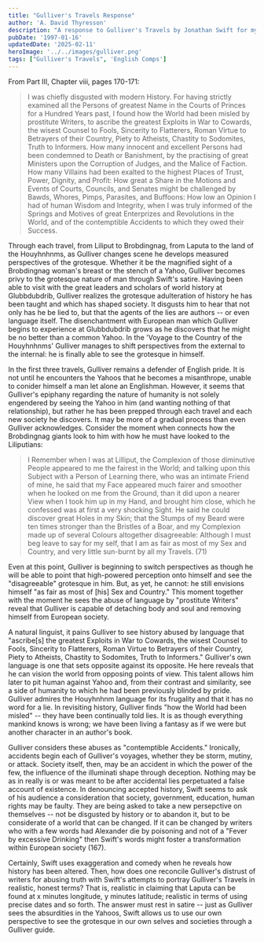 ```yaml
---
title: "Gulliver's Travels Response"
author: 'A. David Thyresson'
description: "A response to Gulliver's Travels by Jonathan Swift for my English Comprehensive Program at Middlebury College in 1997."
pubDate: '1997-01-16'
updatedDate: '2025-02-11'
heroImage: '../../images/gulliver.png'
tags: ["Gulliver's Travels", 'English Comps']
---
```


From Part III, Chapter viii, pages 170-171:

> I was chiefly disgusted with modern History. For having strictly examined all the Persons of greatest Name in the Courts of Princes for a Hundred Years past, I found how the World had been misled by prostitute Writers, to ascribe the greatest Exploits in War to Cowards, the wisest Counsel to Fools, Sincerity to Flatterers, Roman Virtue to Betrayers of their Country, Piety to Atheists, Chastity to Sodomites, Truth to Informers. How many innocent and excellent Persons had been condemned to Death or Banishment, by the practising of great Ministers upon the Corruption of Judges, and the Malice of Faction. How many Villains had been exalted to the highest Places of Trust, Power, Dignity, and Profit: How great a Share in the Motions and Events of Courts, Councils, and Senates might be challenged by Bawds, Whores, Pimps, Parasites, and Buffoons: How low an Opinion I had of human Wisdom and Integrity, when I was truly informed of the Springs and Motives of great Enterprizes and Revolutions in the World, and of the contemptible Accidents to which they owed their Success.

Through each travel, from Liliput to Brobdingnag, from Laputa to the land of the Houyhnhnms, as Gulliver changes scene he develops measured perspectives of the grotesque. Whether it be the magnified sight of a Brobdingnag woman's breast or the stench of a Yahoo, Gulliver becomes privy to the grotesque nature of man through Swift's satire. Having been able to visit with the great leaders and scholars of world history at Glubbdubdrib, Gulliver realizes the grotesque adulteration of history he has been taught and which has shaped society. It disgusts him to hear that not only has he be lied to, but that the agents of the lies are authors -- or even language itself. The disenchantment with European man which Gulliver begins to experience at Glubbdubdrib grows as he discovers that he might be no better than a common Yahoo. In the 'Voyage to the Country of the Houyhnhnms' Gulliver manages to shift perspectives from the external to the internal: he is finally able to see the grotesque in himself.

In the first three travels, Gulliver remains a defender of English pride. It is not until he encounters the Yahoos that he becomes a misanthrope, unable to conider himself a man let alone an Englishman. However, it seems that Gulliver's epiphany regarding the nature of humanity is not solely engendered by seeing the Yahoo in him (and wanting nothing of that relationship), but rather he has been prepped through each travel and each new society he discovers. It may be more of a gradual process than even Gulliver acknowledges. Consider the moment when connects how the Brobdingnag giants look to him with how he must have looked to the Liliputians:

> I Remember when I was at Lilliput, the Complexion of those diminutive People appeared to me the fairest in the World; and talking upon this Subject with a Person of Learning there, who was an intimate Friend of mine, he said that my Face appeared much fairer and smoother when he looked on me from the Ground, than it did upon a nearer View when I took him up in my Hand, and brought him close, which he confessed was at first a very shocking Sight. He said he could discover great Holes in my Skin; that the Stumps of my Beard were ten times stronger than the Bristles of a Boar, and my Complexion made up of several Colours altogether disagreeable: Although I must beg leave to say for my self, that I am as fair as most of my Sex and Country, and very little sun-burnt by all my Travels. (71)

Even at this point, Gulliver is beginning to switch perspectives as though he will be able to point that high-powered perception onto himself and see the "disagreeable" grotesque in him. But, as yet, he cannot: he still envisions himself "as fair as most of [his] Sex and Country." This moment together with the moment he sees the abuse of language by "prostitute Writers" reveal that Gulliver is capable of detaching body and soul and removing himself from European society.

A natural linguist, it pains Gulliver to see history abused by language that "ascribe[s] the greatest Exploits in War to Cowards, the wisest Counsel to Fools, Sincerity to Flatterers, Roman Virtue to Betrayers of their Country, Piety to Atheists, Chastity to Sodomites, Truth to Informers." Gulliver's own language is one that sets opposite against its opposite. He here reveals that he can vision the world from opposing points of view. This talent allows him later to pit human against Yahoo and, from their contrast and similarity, see a side of humanity to which he had been previously blinded by pride. Gulliver admires the Houyhnhnm language for its frugality and that it has no word for a lie. In revisiting history, Gulliver finds "how the World had been misled" -- they have been continually told lies. It is as though everything mankind knows is wrong; we have been living a fantasy as if we were but another character in an author's book.

Gulliver considers these abuses as "contemptible Accidents." Ironically, accidents begin each of Gulliver's voyages, whether they be storm, mutiny, or attack. Society itself, then, may be an accident in which the power of the few, the influence of the illuminati shape through deception. Nothing may be as in really is or was meant to be after accidental lies perpetuated a false account of existence. In denouncing accepted history, Swift seems to ask of his audience a consideration that society, government, education, human rights may be faulty. They are being asked to take a new persepctive on themselves -- not be disgusted by history or to abandon it, but to be considerate of a world that can be changed. If it can be changed by writers who with a few words had Alexander die by poisoning and not of a "Fever by excessive Drinking" then Swift's words might foster a transformation within European society (167).

Certainly, Swift uses exaggeration and comedy when he reveals how history has been altered. Then, how does one reconcile Gulliver's distrust of writers for abusing truth with Swift's attempts to portray Gulliver's Travels in realistic, honest terms? That is, realistic in claiming that Laputa can be found at x minutes longitude, y minutes latitude; realistic in terms of using precise dates and so forth. The answer must rest in satire -- just as Gulliver sees the absurdities in the Yahoos, Swift allows us to use our own perspective to see the grotesque in our own selves and societies through a Gulliver guide.
